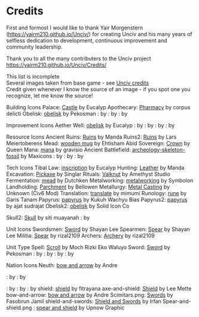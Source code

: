 # Credits

First and formost I would like to thank Yair Morgenstern (https://yairm210.github.io/Unciv/) for creating Unciv and his many years of selfless dedication to development, continuous improvement and community leadership.



Thank you to all the many contributers to the Unciv project https://yairm210.github.io/Unciv/Credits/


This list is incomplete<br>
Several images taken from base game - see [Unciv credits](https://github.com/yairm210/Unciv/blob/master/docs/Credits.md)<br>
Credit given whenever I know the source of an image - if you spot one you recognize, let me know the source!





Building Icons
Palace: [Castle](https://thenounproject.com/icon/castle-4785825/) by Eucalyp
Apothecary: [Pharmacy](https://thenounproject.com/icon/pharmacy-1342647/) by corpus delicti
Obelisk: [obelisk](https://thenounproject.com/icon/obelisk-7806844/) by Pekosman
: []() by 
: []() by 
: []() by 


Improvement Icons
Aether Well: [obelisk](https://thenounproject.com/icon/obelisk-4605868/) by Eucalyp
: []() by 
: []() by 
: []() by 
: []() by 

Resource Icons
Ancient Ruins: [Ruins](https://thenounproject.com/icon/ruins-7367825/) by Manda
Ruins2: [Ruins](https://thenounproject.com/icon/ruins-5758116/) by Lars Meiertoberens
Mead: [wooden mug](https://thenounproject.com/icon/wooden-mug-6344936/) by Ehtisham Abid
Sovereign: [Crown](https://thenounproject.com/icon/crown-7930980/) by Queen
Mana: [mana](https://thenounproject.com/icon/mana-6742675/) by gravisio
Ancient Battlefield: [archeology-skeleton-fossil](https://thenounproject.com/icon/archeology-skeleton-fossil-2087418/) by Maxicons
: []() by 
: []() by 
: []() by 


Tech Icons
Tibal Law: [inscription](https://thenounproject.com/icon/inscription-3685373/) by Eucalyp
Hunting: [Leather](https://thenounproject.com/icon/leather-7887746/) by Manda
Excavation: [Pickaxe](https://thenounproject.com/icon/pickaxe-5715699/) by Singlar
Rituals: [Valknut](https://thenounproject.com/icon/valknut-4944662/) by Amethyst Studio
Fermentation: [mead](https://thenounproject.com/icon/mead-7617310/) by Dutchken
Metalworking: [metalworking](https://thenounproject.com/icon/metalworking-1561383/) by Symbolon
Landholding: [Parchment](https://thenounproject.com/icon/parchment-5552846/) by Bellowen
Metallurgy: [Metal Casting]() by Unknown (Civ6 Mod)
Translation: [translate](https://thenounproject.com/icon/translate-7605800/) by mimumi
Runology: [rune](https://thenounproject.com/icon/rune-7795720/) by Garis Tanam
Papyrus: [papyrus](https://thenounproject.com/icon/papyrus-4803957/) by Kukuh Wachyu Bias
Papyrus2: [papyrus](https://thenounproject.com/icon/papyrus-7731203/) by ajat sudrajat
Obelisk2: [obelisk](https://thenounproject.com/icon/obelisk-3910789/) by Solid Icon Co

Skull2: [Skull](https://thenounproject.com/icon/skull-7417786/) by siti muayanah
: []() by 

Unit Icons
Swordsmen: [Sword](https://thenounproject.com/icon/sword-7759019/) by Shayan Lee
Spearmen: [Spear](https://thenounproject.com/icon/spear-7759022/) by Shayan Lee
Militia: [Spear](https://thenounproject.com/icon/spear-6446313/) by rizal2109
Archers: [Archery](https://thenounproject.com/icon/spear-6446313/) by rizal2109

Unit Type
Spell: [Scroll](https://thenounproject.com/icon/scroll-7819898/) by Moch Rizki Eko Waluyo
Sword: [Sword](https://thenounproject.com/search/icons/?q=Sword&qv=7662943) by Pekosman
: []() by 
: []() by 
: []() by 
: []() by 


Nation Icons
Neuth: [bow and arrow](https://thenounproject.com/icon/bow-and-arrow-1706364/) by Andre

: []() by 
: []() by 



: []() by 
: []() by 
: []() by 
shield: [shield](https://thenounproject.com/icon/shield-7561732/) by fitrayana
axe-and-shield: [Shield](https://thenounproject.com/icon/shield-7541/) by Lee Mette
bow-and-arrow: [bow and arrow](https://thenounproject.com/icon/bow-and-arrow-1706364/) by Andre
Scimitars.png: [Swords](https://thenounproject.com/icon/swords-1464314/) by Fasobrun Jamil
shield-and-swords: [Shield and Swords](https://thenounproject.com/icon/shield-and-swords-7908068/) by Irfan 
Spear-and-shield.png : [spear and shield](https://thenounproject.com/icon/shield-and-spear-6884326/) by Upnow Graphic


